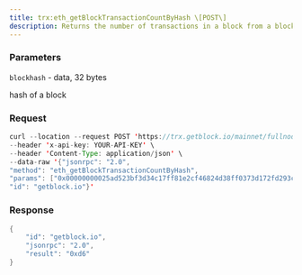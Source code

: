```yaml
---
title: trx:eth_getBlockTransactionCountByHash \[POST\]
description: Returns the number of transactions in a block from a block matching thegiven block hash.
---
```


### Parameters


`blockhash` - data, 32 bytes

hash of a block

### Request

``` java
curl --location --request POST 'https://trx.getblock.io/mainnet/fullnode/jsonrpc' \
--header 'x-api-key: YOUR-API-KEY' \
--header 'Content-Type: application/json' \
--data-raw '{"jsonrpc": "2.0",
"method": "eth_getBlockTransactionCountByHash",
"params": ["0x00000000025ad523bf3d34c17ff81e2cf46824d38ff0373d172fd293ca7e651f"],
"id": "getblock.io"}'
```

###  Response

``` java
{
    "id": "getblock.io",
    "jsonrpc": "2.0",
    "result": "0xd6"
}
```


